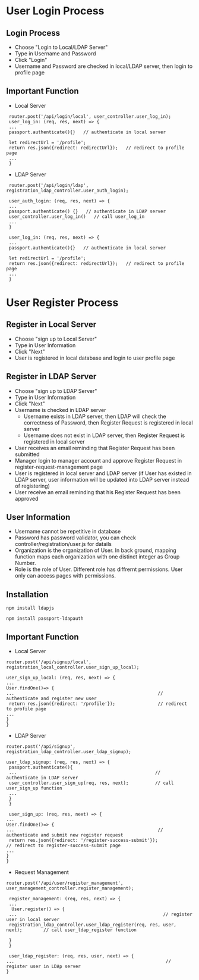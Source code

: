 # User Login Process

## Login Process

 - Choose "Login to Local/LDAP Server"
 - Type in Username and Password
 - Click "Login"
 - Username and Password are checked in local/LDAP server, then login to profile page
 
## Important Function
- Local Server
 ```
  router.post('/api/login/local', user_controller.user_log_in);
  user_log_in: (req, res, next) => {
  ...
  passport.authenticate(){}   // authenticate in local server
  
  let redirectUrl = '/profile';
  return res.json({redirect: redirectUrl});   // redirect to profile page
  ...
  }
 ```
 - LDAP Server
 ```
  router.post('/api/login/ldap', registration_ldap_controller.user_auth_login);
  
  user_auth_login: (req, res, next) => {
  ...
  passport.authenticate() {}   // authenticate in LDAP server
  user_controller.user_log_in()   // call user_log_in
  ...
  }
  
  user_log_in: (req, res, next) => {
  ...
  passport.authenticate(){}   // authenticate in local server
  
  let redirectUrl = '/profile';
  return res.json({redirect: redirectUrl});   // redirect to profile page
  ...
  }
 ```


# User Register Process

## Register in Local Server

 - Choose "sign up to Local Server"
 - Type in User Information
 - Click "Next"
 - User is registered in local database and login to user profile page
 
## Register in LDAP Server

 - Choose "sign up to LDAP Server"
 - Type in User Information
 - Click "Next"
 - Username is checked in LDAP server
      - Username exists in LDAP server, then LDAP will check the correctness of Password, then Register Request is registered in local server
      - Username does not exist in LDAP server, then Register Request is registered in local server
 - User receives an email reminding that Register Request has been submitted
 - Manager login to manager account and approve Register Request in register-request-management page
 - User is registered in local server and LDAP server (if User has existed in LDAP server, user information will be updated into LDAP server instead of registering)
 - User receive an email reminding that his Register Request has been approved
 
## User Information

 - Username cannot be repetitive in database
 - Password has password validator, you can check controller/registration/user.js for datails
 - Organization is the organization of User. In back ground, mapping function maps each organization with one distinct integer as Group Number.
 - Role is the role of User. Different role has diffrernt permissions. User only can access pages with permissions.
 
## Installation

```
npm install ldapjs
```
```
npm install passport-ldapauth
```
## Important Function
 
 - Local Server
 ```
 router.post('/api/signup/local', registration_local_controller.user_sign_up_local);
 
 user_sign_up_local: (req, res, next) => {
 ...
 User.findOne()=> {                       
 ...                                                      // authenticate and register new user
  return res.json({redirect: '/profile'});                // redirect to profile page
 ...
 }
 }
 ```
 - LDAP Server
 ```
 router.post('/api/signup', registration_ldap_controller.user_ldap_signup);
 
 user_ldap_signup: (req, res, next) => {
  passport.authenticate(){
  ...                                                    // authenticate in LDAP server
  user_controller.user_sign_up(req, res, next);          // call user_sign_up function
  ... 
  }                              
  }
  
  user_sign_up: (req, res, next) => {
 ...
 User.findOne()=> {                       
 ...                                                      // authenticate and submit new register request
  return res.json({redirect: '/register-success-submit'});             // redirect to register-success-submit page
 ...
 }
 }
  ```
 - Request Management
 ```
 router.post('/api/user/register_management', user_management_controller.register_management);
 
  register_management: (req, res, next) => {
  ...                                                    
   User.register() => {
  ...                                                       // register user in local server
  registration_ldap_controller.user_ldap_register(req, res, user, next);        // call user_ldap_register function
  
  }
  }
  
  user_ldap_register: (req, res, user, next) => {
 ...                                                         // register user in LDAp server
 }
 ```
 
 
 
 
 
 
